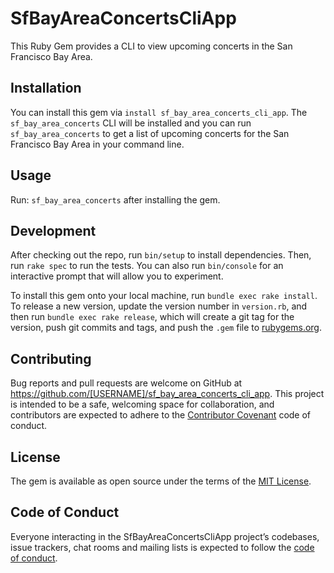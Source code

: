 # SfBayAreaConcertsCliApp

This Ruby Gem provides a CLI to view upcoming concerts in the San Francisco Bay Area.


## Installation

You can install this gem via `install sf_bay_area_concerts_cli_app`. The `sf_bay_area_concerts` CLI will be installed and you can run `sf_bay_area_concerts` to get a list of upcoming concerts for the San Francisco Bay Area in your command line.


## Usage

Run: `sf_bay_area_concerts` after installing the gem.

## Development

After checking out the repo, run `bin/setup` to install dependencies. Then, run `rake spec` to run the tests. You can also run `bin/console` for an interactive prompt that will allow you to experiment.

To install this gem onto your local machine, run `bundle exec rake install`. To release a new version, update the version number in `version.rb`, and then run `bundle exec rake release`, which will create a git tag for the version, push git commits and tags, and push the `.gem` file to [rubygems.org](https://rubygems.org).

## Contributing

Bug reports and pull requests are welcome on GitHub at https://github.com/[USERNAME]/sf_bay_area_concerts_cli_app. This project is intended to be a safe, welcoming space for collaboration, and contributors are expected to adhere to the [Contributor Covenant](http://contributor-covenant.org) code of conduct.

## License

The gem is available as open source under the terms of the [MIT License](https://opensource.org/licenses/MIT).

## Code of Conduct

Everyone interacting in the SfBayAreaConcertsCliApp project’s codebases, issue trackers, chat rooms and mailing lists is expected to follow the [code of conduct](https://github.com/[USERNAME]/sf_bay_area_concerts_cli_app/blob/master/CODE_OF_CONDUCT.md).
